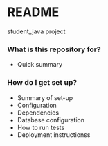 # README #

student_java project

### What is this repository for? ###

* Quick summary

### How do I get set up? ###

* Summary of set-up
* Configuration
* Dependencies
* Database configuration
* How to run tests
* Deployment instructionss